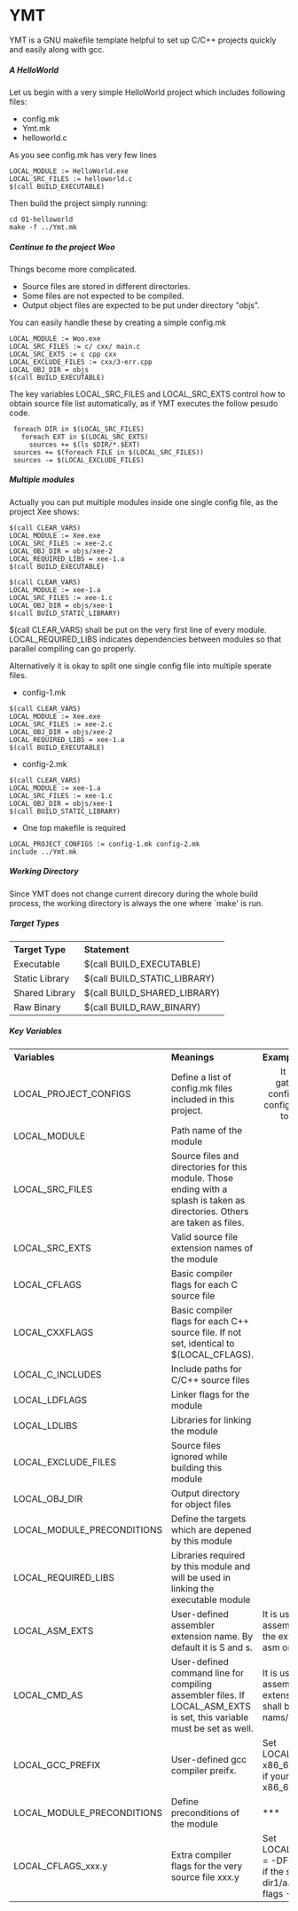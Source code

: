 # YMT

YMT is a GNU makefile template helpful to set up C/C++ projects quickly and easily
along with gcc.

##### A HelloWorld
Let us begin with a very simple HelloWorld project which includes following files:
  - config.mk
  - Ymt.mk
  - helloworld.c

As you see config.mk has very few lines
```
LOCAL_MODULE := HelloWorld.exe
LOCAL_SRC_FILES := helloworld.c
$(call BUILD_EXECUTABLE)
``` 

Then build the project simply running:
```
cd 01-helloworld
make -f ../Ymt.mk
```

##### Continue to the project Woo 
Things become more complicated.
 - Source files are stored in different directories.
 - Some files are not expected to be compiled.
 - Output object files are expected to be put under directory "objs".

You can easily handle these by creating a simple config.mk
```
LOCAL_MODULE := Woo.exe
LOCAL_SRC_FILES := c/ cxx/ main.c
LOCAL_SRC_EXTS := c cpp cxx
LOCAL_EXCLUDE_FILES := cxx/3-err.cpp
LOCAL_OBJ_DIR = objs
$(call BUILD_EXECUTABLE)
```

The key variables LOCAL_SRC_FILES and LOCAL_SRC_EXTS control how to obtain source
file list automatically, as if YMT executes the follow pesudo code.
```
 foreach DIR in $(LOCAL_SRC_FILES)
   foreach EXT in $(LOCAL_SRC_EXTS)
     sources += $(ls $DIR/*.$EXT)
 sources += $(foreach FILE in $(LOCAL_SRC_FILES))
 sources -= $(LOCAL_EXCLUDE_FILES)
```

##### Multiple modules
Actually you can put multiple modules inside one single config file,
as the project Xee shows:
```
$(call CLEAR_VARS)
LOCAL_MODULE := Xee.exe
LOCAL_SRC_FILES := xee-2.c
LOCAL_OBJ_DIR = objs/xee-2
LOCAL_REQUIRED_LIBS = xee-1.a
$(call BUILD_EXECUTABLE)

$(call CLEAR_VARS)
LOCAL_MODULE := xee-1.a
LOCAL_SRC_FILES := xee-1.c
LOCAL_OBJ_DIR = objs/xee-1
$(call BUILD_STATIC_LIBRARY)
```
$(call CLEAR_VARS) shall be put on the very first line of every module.
LOCAL_REQUIRED_LIBS indicates dependencies between modules so that parallel
compiling can go properly.

Alternatively it is okay to split one single config file into multiple sperate files.
- config-1.mk
```
$(call CLEAR_VARS)
LOCAL_MODULE := Xee.exe
LOCAL_SRC_FILES := xee-2.c
LOCAL_OBJ_DIR = objs/xee-2
LOCAL_REQUIRED_LIBS = xee-1.a
$(call BUILD_EXECUTABLE)
```
- config-2.mk
```
$(call CLEAR_VARS)
LOCAL_MODULE := xee-1.a
LOCAL_SRC_FILES := xee-1.c
LOCAL_OBJ_DIR = objs/xee-1
$(call BUILD_STATIC_LIBRARY)
```
- One top makefile is required
```
LOCAL_PROJECT_CONFIGS := config-1.mk config-2.mk
include ../Ymt.mk
```


##### Working Directory
Since YMT does not change current direcory during the whole build process,
the working directory is always the one where `make' is run.

##### Target Types
<table>
  <tbody align="left">
    <tr>
      <th>Target Type</th>
      <th>Statement</th>
    </tr>
    <tr>
      <td>Executable</td>
      <td>$(call BUILD_EXECUTABLE)</td>
    </tr>
    <tr>
      <td>Static Library</td>
      <td>$(call BUILD_STATIC_LIBRARY)</td>
    </tr>
    <tr>
      <td>Shared Library</td>
      <td>$(call BUILD_SHARED_LIBRARY)</td>
    </tr>
    <tr>
      <td>Raw Binary</td>
      <td>$(call BUILD_RAW_BINARY)</td>
    </tr>
  </tbody>
</table>

##### Key Variables
<table>
  <tbody align="left">
    <tr>
      <th>Variables</th>
      <th>Meanings</th>
      <th>Example usecase</th>
    </tr>
    <tr>
      <td>LOCAL_PROJECT_CONFIGS</td>
      <td>Define a list of config.mk files included in this project.</td>
	  <td align="center">It is okay either gathering module configurations in one config.mk or scattering to multiple files</td>
    </tr>
    <tr>
      <td>LOCAL_MODULE</td>
      <td>Path name of the module</td>
	  <td align="center">***</td>
    </tr>
    <tr>
      <td>LOCAL_SRC_FILES</td>
      <td>Source files and directories for this module. Those ending with a splash is taken as directories.
Others are taken as files.</td>
	  <td align="center">***</td>
    </tr>
    <tr>
      <td>LOCAL_SRC_EXTS</td>
      <td>Valid source file extension names of the module</td>
	  <td align="center">***</td>
    </tr>
    <tr>
      <td>LOCAL_CFLAGS</td>
      <td>Basic compiler flags for each C source file</td>
	  <td align="center">***</td>
    </tr>
    <tr>
      <td>LOCAL_CXXFLAGS</td>
      <td>Basic compiler flags for each C++ source file. If not set, identical to $(LOCAL_CFLAGS).</td>
	  <td align="center">***</td>
    </tr>
    <tr>
      <td>LOCAL_C_INCLUDES</td>
      <td>Include paths for C/C++ source files</td>
	  <td align="center">***</td>
    </tr>
    <tr>
      <td>LOCAL_LDFLAGS</td>
      <td>Linker flags for the module</td>
	  <td align="center">***</td>
    </tr>
    <tr>
      <td>LOCAL_LDLIBS</td>
      <td>Libraries for linking the module</td>
	  <td align="center">***</td>
    </tr>
    <tr>
      <td>LOCAL_EXCLUDE_FILES</td>
      <td>Source files ignored while building this module</td>
	  <td align="center">***</td>
    </tr>
    <tr>
      <td>LOCAL_OBJ_DIR</td>
      <td>Output directory for object files</td>
	  <td align="center">***</td>
    </tr>
    <tr>
      <td>LOCAL_MODULE_PRECONDITIONS</td>
      <td>Define the targets which are depened by this module</td>
	  <td align="center">***</td>
    </tr>
    <tr>
      <td>LOCAL_REQUIRED_LIBS</td>
      <td>Libraries required by this module and will be used in linking the executable module</td>
	  <td align="center">***</td>
    </tr>
    <tr>
      <td>LOCAL_ASM_EXTS</td>
      <td>User-defined assembler extension name. By default it is S and s.</td>
      <td>It is usual that assembler files have the extension name asm on Windows.</td>
    </tr>
    <tr>
      <td>LOCAL_CMD_AS</td>
      <td>User-defined command line for compiling assembler files. If LOCAL_ASM_EXTS is set,
      this variable must be set as well.</td>
      <td>It is usual that assembler files with the extension name asm shall be compiled by nams/yasm.</td>
    </tr>
    <tr>
      <td>LOCAL_GCC_PREFIX</td>
      <td>User-defined gcc compiler preifx.</td>
      <td>Set LOCAL_GCC_PREFIX := x86_64-pc-</br> 
          if your gcc compiler is x86_64-pc-gcc.</td>
    </tr>
    <tr>
      <td>LOCAL_MODULE_PRECONDITIONS</td>
      <td>Define preconditions of the module</td>
	  <td>***</td>
    </tr>
    <tr>
      <td>LOCAL_CFLAGS_xxx.y</td>
      <td>Extra compiler flags for the very source file xxx.y</td>
      <td>Set LOCAL_CLAGS_dir1/1.c = -DFOO=1</br>
	  if the source file dir1/a.c needs extra flags -DFOO=1</td>
    </tr>
  </tbody>
</table>



